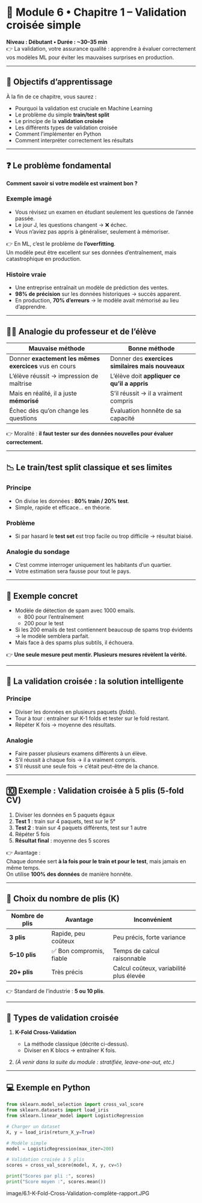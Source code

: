 # 📘 Module 6 • Chapitre 1 – Validation croisée simple
**Niveau : Débutant • Durée : ~30–35 min**  
👉 La validation, votre assurance qualité : apprendre à évaluer correctement vos modèles ML pour éviter les mauvaises surprises en production.

---

## 🎯 Objectifs d’apprentissage
À la fin de ce chapitre, vous saurez :
- Pourquoi la validation est cruciale en Machine Learning  
- Le problème du simple **train/test split**  
- Le principe de la **validation croisée**  
- Les différents types de validation croisée  
- Comment l’implémenter en Python  
- Comment interpréter correctement les résultats  

---

## ❓ Le problème fondamental
**Comment savoir si votre modèle est vraiment bon ?**

### Exemple imagé
- Vous révisez un examen en étudiant seulement les questions de l’année passée.  
- Le jour J, les questions changent → ❌ échec.  
- Vous n’aviez pas appris à généraliser, seulement à mémoriser.  

👉 En ML, c’est le problème de **l’overfitting**.  
Un modèle peut être excellent sur ses données d’entraînement, mais catastrophique en production.

### Histoire vraie
- Une entreprise entraînait un modèle de prédiction des ventes.  
- **98% de précision** sur les données historiques → succès apparent.  
- En production, **70% d’erreurs** → le modèle avait mémorisé au lieu d’apprendre.  

---

## 👨‍🏫 Analogie du professeur et de l’élève

| Mauvaise méthode | Bonne méthode |
|------------------|---------------|
| Donner **exactement les mêmes exercices** vus en cours | Donner des **exercices similaires mais nouveaux** |
| L’élève réussit → impression de maîtrise | L’élève doit **appliquer ce qu’il a appris** |
| Mais en réalité, il a juste **mémorisé** | S’il réussit → il a vraiment compris |
| Échec dès qu’on change les questions | Évaluation honnête de sa capacité |

👉 Moralité : **il faut tester sur des données nouvelles pour évaluer correctement.**

---

## 📉 Le train/test split classique et ses limites

### Principe
- On divise les données : **80% train / 20% test**.  
- Simple, rapide et efficace… en théorie.  

### Problème
- Si par hasard le **test set** est trop facile ou trop difficile → résultat biaisé.  

### Analogie du sondage
- C’est comme interroger uniquement les habitants d’un quartier.  
- Votre estimation sera fausse pour tout le pays.  

---

## 📧 Exemple concret
- Modèle de détection de spam avec 1000 emails.  
  - 800 pour l’entraînement  
  - 200 pour le test  
- Si les 200 emails de test contiennent beaucoup de spams trop évidents → le modèle semblera parfait.  
- Mais face à des spams plus subtils, il échouera.  

👉 **Une seule mesure peut mentir. Plusieurs mesures révèlent la vérité.**

---

## 🔄 La validation croisée : la solution intelligente

### Principe
- Diviser les données en plusieurs paquets (*folds*).  
- Tour à tour : entraîner sur K-1 folds et tester sur le fold restant.  
- Répéter K fois → moyenne des résultats.  

### Analogie
- Faire passer plusieurs examens différents à un élève.  
- S’il réussit à chaque fois → il a vraiment compris.  
- S’il réussit une seule fois → c’était peut-être de la chance.

---

## 🔟 Exemple : Validation croisée à 5 plis (5-fold CV)

1. Diviser les données en 5 paquets égaux  
2. **Test 1** : train sur 4 paquets, test sur le 5ᵉ  
3. **Test 2** : train sur 4 paquets différents, test sur 1 autre  
4. Répéter 5 fois  
5. **Résultat final** : moyenne des 5 scores  

👉 Avantage :  
Chaque donnée sert **à la fois pour le train et pour le test**, mais jamais en même temps.  
On utilise **100% des données** de manière honnête.  

---

## 📏 Choix du nombre de plis (K)

| Nombre de plis | Avantage | Inconvénient |
|----------------|----------|--------------|
| **3 plis** | Rapide, peu coûteux | Peu précis, forte variance |
| **5–10 plis** | ✅ Bon compromis, fiable | Temps de calcul raisonnable |
| **20+ plis** | Très précis | Calcul coûteux, variabilité plus élevée |

👉 Standard de l’industrie : **5 ou 10 plis**.

---

## 🧰 Types de validation croisée

1. **K-Fold Cross-Validation**  
   - La méthode classique (décrite ci-dessus).  
   - Diviser en K blocs → entraîner K fois.  

2. *(À venir dans la suite du module : stratifiée, leave-one-out, etc.)*

---

## 💻 Exemple en Python
```python
from sklearn.model_selection import cross_val_score
from sklearn.datasets import load_iris
from sklearn.linear_model import LogisticRegression

# Charger un dataset
X, y = load_iris(return_X_y=True)

# Modèle simple
model = LogisticRegression(max_iter=200)

# Validation croisée à 5 plis
scores = cross_val_score(model, X, y, cv=5)

print("Scores par pli :", scores)
print("Score moyen :", scores.mean())
```

image/6.1-K-Fold-Cross-Validation-complète-rapport.JPG
